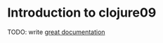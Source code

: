 # Introduction to clojure09

TODO: write [great documentation](http://jacobian.org/writing/what-to-write/)
